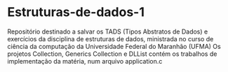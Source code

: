 # Estruturas-de-dados-1
Repositório destinado a salvar os TADS (Tipos Abstratos de Dados) e exercícios da disciplina de estruturas de dados, ministrada no curso de ciência da computação da Universidade Federal do Maranhão (UFMA)
Os projetos Collection, Generics Collection e DLList contém os trabalhos de implementação da matéria, num arquivo application.c
